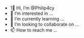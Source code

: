 - 1👋 Hi, I’m @Philip4cy
- 👀 I’m interested in ...
- 🌱 I’m currently learning ...
- 💞️ I’m looking to collaborate on ...
- 📫 How to reach me ...

<!---
Philip4cy/Philip4cy is a ✨ special ✨ repository because its `README.md` (this file) appears on your GitHub profile.
You can click the Preview link to take a look at your changes.
--->
